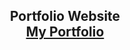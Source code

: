 
<h2 align="center">
  Portfolio Website<br/>
  <a href="https://zaid-portfolio.vercel.app/" target="_blank">My Portfolio</a>
</h2>
